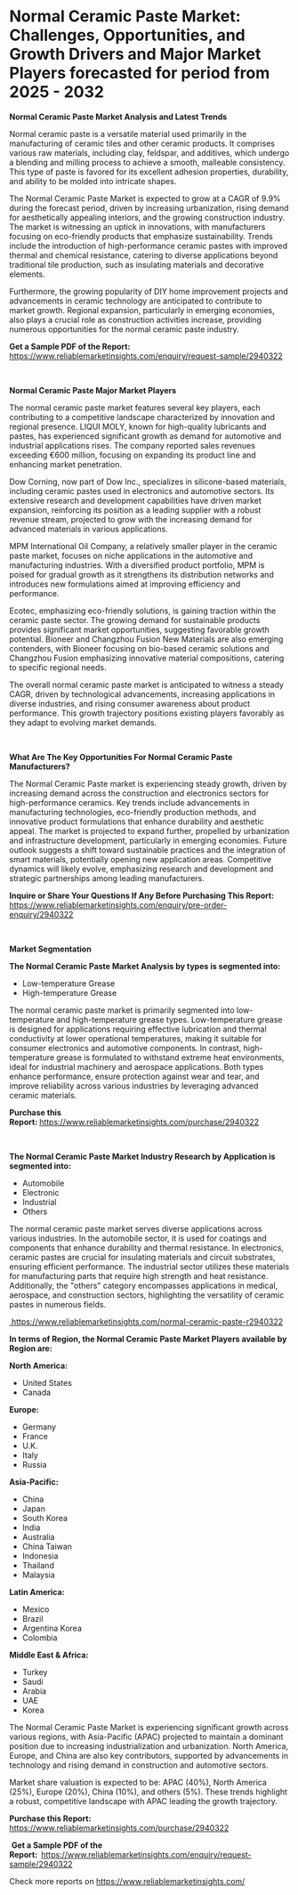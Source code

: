 <p><h1>Normal Ceramic Paste Market: Challenges, Opportunities, and Growth Drivers and Major Market Players forecasted for period from 2025 - 2032</h1></p><p><strong>Normal Ceramic Paste Market Analysis and Latest Trends</strong></p>
<p><p>Normal ceramic paste is a versatile material used primarily in the manufacturing of ceramic tiles and other ceramic products. It comprises various raw materials, including clay, feldspar, and additives, which undergo a blending and milling process to achieve a smooth, malleable consistency. This type of paste is favored for its excellent adhesion properties, durability, and ability to be molded into intricate shapes.</p><p>The Normal Ceramic Paste Market is expected to grow at a CAGR of 9.9% during the forecast period, driven by increasing urbanization, rising demand for aesthetically appealing interiors, and the growing construction industry. The market is witnessing an uptick in innovations, with manufacturers focusing on eco-friendly products that emphasize sustainability. Trends include the introduction of high-performance ceramic pastes with improved thermal and chemical resistance, catering to diverse applications beyond traditional tile production, such as insulating materials and decorative elements.</p><p>Furthermore, the growing popularity of DIY home improvement projects and advancements in ceramic technology are anticipated to contribute to market growth. Regional expansion, particularly in emerging economies, also plays a crucial role as construction activities increase, providing numerous opportunities for the normal ceramic paste industry.</p></p>
<p><strong>Get a Sample PDF of the Report:&nbsp;</strong> <a href="https://www.reliablemarketinsights.com/enquiry/request-sample/2940322?utm_campaign=3274&utm_medium=2&utm_source=Github&utm_content=ia&utm_term=15032025&utm_id=normal-ceramic-paste">https://www.reliablemarketinsights.com/enquiry/request-sample/2940322</a></p>
<p>&nbsp;</p>
<p><strong>Normal Ceramic Paste Major Market Players</strong></p>
<p><p>The normal ceramic paste market features several key players, each contributing to a competitive landscape characterized by innovation and regional presence. LIQUI MOLY, known for high-quality lubricants and pastes, has experienced significant growth as demand for automotive and industrial applications rises. The company reported sales revenues exceeding €600 million, focusing on expanding its product line and enhancing market penetration.</p><p>Dow Corning, now part of Dow Inc., specializes in silicone-based materials, including ceramic pastes used in electronics and automotive sectors. Its extensive research and development capabilities have driven market expansion, reinforcing its position as a leading supplier with a robust revenue stream, projected to grow with the increasing demand for advanced materials in various applications.</p><p>MPM International Oil Company, a relatively smaller player in the ceramic paste market, focuses on niche applications in the automotive and manufacturing industries. With a diversified product portfolio, MPM is poised for gradual growth as it strengthens its distribution networks and introduces new formulations aimed at improving efficiency and performance.</p><p>Ecotec, emphasizing eco-friendly solutions, is gaining traction within the ceramic paste sector. The growing demand for sustainable products provides significant market opportunities, suggesting favorable growth potential. Bioneer and Changzhou Fusion New Materials are also emerging contenders, with Bioneer focusing on bio-based ceramic solutions and Changzhou Fusion emphasizing innovative material compositions, catering to specific regional needs.</p><p>The overall normal ceramic paste market is anticipated to witness a steady CAGR, driven by technological advancements, increasing applications in diverse industries, and rising consumer awareness about product performance. This growth trajectory positions existing players favorably as they adapt to evolving market demands.</p></p>
<p>&nbsp;</p>
<p><strong>What Are The Key Opportunities For Normal Ceramic Paste Manufacturers?</strong></p>
<p><p>The Normal Ceramic Paste market is experiencing steady growth, driven by increasing demand across the construction and electronics sectors for high-performance ceramics. Key trends include advancements in manufacturing technologies, eco-friendly production methods, and innovative product formulations that enhance durability and aesthetic appeal. The market is projected to expand further, propelled by urbanization and infrastructure development, particularly in emerging economies. Future outlook suggests a shift toward sustainable practices and the integration of smart materials, potentially opening new application areas. Competitive dynamics will likely evolve, emphasizing research and development and strategic partnerships among leading manufacturers.</p></p>
<p><strong>Inquire or Share Your Questions If Any Before Purchasing This Report:</strong> <a href="https://www.reliablemarketinsights.com/enquiry/pre-order-enquiry/2940322?utm_campaign=3274&utm_medium=2&utm_source=Github&utm_content=ia&utm_term=15032025&utm_id=normal-ceramic-paste">https://www.reliablemarketinsights.com/enquiry/pre-order-enquiry/2940322</a></p>
<p>&nbsp;</p>
<p><strong>Market Segmentation</strong></p>
<p><strong>The Normal Ceramic Paste Market Analysis by types is segmented into:</strong></p>
<p><ul><li>Low-temperature Grease</li><li>High-temperature Grease</li></ul></p>
<p><p>The normal ceramic paste market is primarily segmented into low-temperature and high-temperature grease types. Low-temperature grease is designed for applications requiring effective lubrication and thermal conductivity at lower operational temperatures, making it suitable for consumer electronics and automotive components. In contrast, high-temperature grease is formulated to withstand extreme heat environments, ideal for industrial machinery and aerospace applications. Both types enhance performance, ensure protection against wear and tear, and improve reliability across various industries by leveraging advanced ceramic materials.</p></p>
<p><strong>Purchase this Report:&nbsp;</strong><a href="https://www.reliablemarketinsights.com/purchase/2940322?utm_campaign=3274&utm_medium=2&utm_source=Github&utm_content=ia&utm_term=15032025&utm_id=normal-ceramic-paste">https://www.reliablemarketinsights.com/purchase/2940322</a></p>
<p>&nbsp;</p>
<p><strong>The Normal Ceramic Paste Market Industry Research by Application is segmented into:</strong></p>
<p><ul><li>Automobile</li><li>Electronic</li><li>Industrial</li><li>Others</li></ul></p>
<p><p>The normal ceramic paste market serves diverse applications across various industries. In the automobile sector, it is used for coatings and components that enhance durability and thermal resistance. In electronics, ceramic pastes are crucial for insulating materials and circuit substrates, ensuring efficient performance. The industrial sector utilizes these materials for manufacturing parts that require high strength and heat resistance. Additionally, the "others" category encompasses applications in medical, aerospace, and construction sectors, highlighting the versatility of ceramic pastes in numerous fields.</p></p>
<p><a href="https://www.reliablemarketinsights.com/normal-ceramic-paste-r2940322?utm_campaign=3274&utm_medium=2&utm_source=Github&utm_content=ia&utm_term=15032025&utm_id=normal-ceramic-paste">&nbsp;https://www.reliablemarketinsights.com/normal-ceramic-paste-r2940322</a></p>
<p><strong>In terms of Region, the Normal Ceramic Paste Market Players available by Region are:</strong></p>
<p>
    <p> <strong> North America: </strong>
        <ul>
            <li>United States</li>
            <li>Canada</li>
        </ul>
        </p> 
    <p> <strong> Europe: </strong>
        <ul>
            <li>Germany</li>
            <li>France</li>
            <li>U.K.</li>
            <li>Italy</li>
            <li>Russia</li>
        </ul>
        </p> 
    <p> <strong> Asia-Pacific: </strong>
        <ul>
            <li>China</li>
            <li>Japan</li>
            <li>South Korea</li>
            <li>India</li>
            <li>Australia</li>
            <li>China Taiwan</li>
            <li>Indonesia</li>
            <li>Thailand</li>
            <li>Malaysia</li>
        </ul>
        </p> 
    <p> <strong> Latin America: </strong>
        <ul>
            <li>Mexico</li>
            <li>Brazil</li>
            <li>Argentina Korea</li>
            <li>Colombia</li>
        </ul>
        </p> 
    <p> <strong> Middle East & Africa: </strong>
        <ul>
            <li>Turkey</li>
            <li>Saudi</li>
            <li>Arabia</li>
            <li>UAE</li>
            <li>Korea</li>
        </ul>
    </p>
    </p>
<p><p>The Normal Ceramic Paste Market is experiencing significant growth across various regions, with Asia-Pacific (APAC) projected to maintain a dominant position due to increasing industrialization and urbanization. North America, Europe, and China are also key contributors, supported by advancements in technology and rising demand in construction and automotive sectors. </p><p>Market share valuation is expected to be: APAC (40%), North America (25%), Europe (20%), China (10%), and others (5%). These trends highlight a robust, competitive landscape with APAC leading the growth trajectory.</p></p>
<p><strong>Purchase this Report: </strong><a href="https://www.reliablemarketinsights.com/purchase/2940322?utm_campaign=3274&utm_medium=2&utm_source=Github&utm_content=ia&utm_term=15032025&utm_id=normal-ceramic-paste">https://www.reliablemarketinsights.com/purchase/2940322</a></p>
<p>&nbsp;<strong>Get a Sample PDF of the Report:&nbsp;&nbsp;</strong><a href="https://www.reliablemarketinsights.com/enquiry/request-sample/2940322?utm_campaign=3274&utm_medium=2&utm_source=Github&utm_content=ia&utm_term=15032025&utm_id=normal-ceramic-paste">https://www.reliablemarketinsights.com/enquiry/request-sample/2940322</a></p>
<p><strong></strong></p>
<p>Check more reports on <a href="https://www.reliablemarketinsights.com/?utm_campaign=3274&utm_medium=2&utm_source=Github&utm_content=ia&utm_term=15032025&utm_id=normal-ceramic-paste">https://www.reliablemarketinsights.com/</a></p>